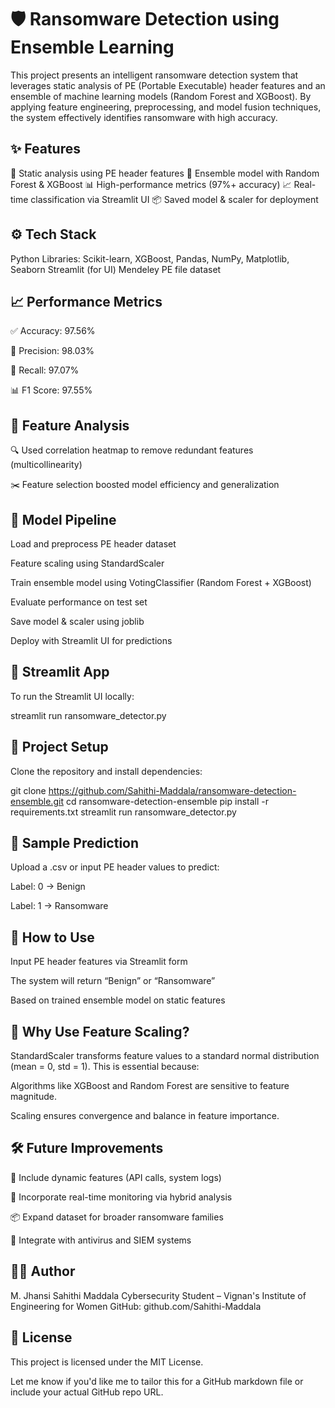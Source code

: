 # 🛡️ Ransomware Detection using Ensemble Learning

This project presents an intelligent ransomware detection system that leverages static analysis of PE (Portable Executable) header features and an ensemble of machine learning models (Random Forest and XGBoost). By applying feature engineering, preprocessing, and model fusion techniques, the system effectively identifies ransomware with high accuracy.

## ✨ Features

📁 Static analysis using PE header features
🧠 Ensemble model with Random Forest & XGBoost
📊 High-performance metrics (97%+ accuracy)
📈 Real-time classification via Streamlit UI
📦 Saved model & scaler for deployment

## ⚙️ Tech Stack

 Python
 Libraries: Scikit-learn, XGBoost, Pandas, NumPy, Matplotlib, Seaborn
 Streamlit (for UI)
 Mendeley PE file dataset

## 📈 Performance Metrics

✅ Accuracy: 97.56%

🎯 Precision: 98.03%

🔁 Recall: 97.07%

📊 F1 Score: 97.55%

## 🧠 Feature Analysis

🔍 Used correlation heatmap to remove redundant features (multicollinearity)

✂️ Feature selection boosted model efficiency and generalization

## 🔬 Model Pipeline

Load and preprocess PE header dataset

Feature scaling using StandardScaler

Train ensemble model using VotingClassifier (Random Forest + XGBoost)

Evaluate performance on test set

Save model & scaler using joblib

Deploy with Streamlit UI for predictions

## 🚀 Streamlit App

To run the Streamlit UI locally:

streamlit run ransomware_detector.py

## 📂 Project Setup

Clone the repository and install dependencies:

git clone https://github.com/Sahithi-Maddala/ransomware-detection-ensemble.git
cd ransomware-detection-ensemble
pip install -r requirements.txt
streamlit run ransomware_detector.py

## 🧪 Sample Prediction

Upload a .csv or input PE header values to predict:

Label: 0 → Benign

Label: 1 → Ransomware

## 📌 How to Use

Input PE header features via Streamlit form

The system will return “Benign” or “Ransomware”

Based on trained ensemble model on static features

## 🔐 Why Use Feature Scaling?

StandardScaler transforms feature values to a standard normal distribution (mean = 0, std = 1). This is essential because:

Algorithms like XGBoost and Random Forest are sensitive to feature magnitude.

Scaling ensures convergence and balance in feature importance.

## 🛠️ Future Improvements

🧬 Include dynamic features (API calls, system logs)

📶 Incorporate real-time monitoring via hybrid analysis

📦 Expand dataset for broader ransomware families

🔗 Integrate with antivirus and SIEM systems

## 👩‍💻 Author
 
M. Jhansi Sahithi Maddala
Cybersecurity Student – Vignan's Institute of Engineering for Women
GitHub: github.com/Sahithi-Maddala

## 📄 License

This project is licensed under the MIT License.

Let me know if you'd like me to tailor this for a GitHub markdown file or include your actual GitHub repo URL.

